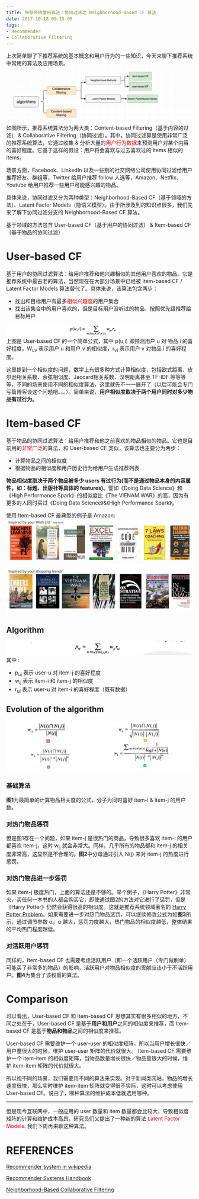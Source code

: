 ```yaml
---
title: 推荐系统常用算法：协同过滤之 Neighborhood-Based CF 算法
date: 2017-10-18 09:15:00
tags:
- Recommender
- Collaborative Filtering
---
```


上次简单聊了下推荐系统的基本概念和用户行为的一些知识，今天来聊下推荐系统中常用的算法及应用场景。
![](/assets/images/recommender/alg.jpeg)
如图所示，推荐系统算法分为两大类：Content-based Filtering（基于内容的过滤） & Collaborative Filtering（协同过滤）。其中，协同过滤算是使用非常广泛的推荐系统算法，它通过收集 & 分析大量的<span style="color:red">用户行为数据</span>来预测用户对某个内容的喜好程度。它基于这样的假设：用户将会喜欢与过去喜欢过的 items 相似的 items。

场景方面，Facebook、LinkedIn 以及一些别的社交网络公司使用协同过滤给用户推荐好友、群组等，Twitter 给用户推荐 follow 人选等，Amazon、Netflix、 Youtube 给用户推荐一些用户可能感兴趣的物品。

具体来说，协同过滤又分为两种类型：Neighborhood-Based CF（基于领域的方法）、Latent Factor Models（隐语义模型）。由于所涉及到的知识点很多，我们先来了解下协同过滤分支的 Neighborhood-Based CF 算法。

基于领域的方法包含 User-based CF（基于用户的协同过滤） & Item-based CF（基于物品的协同过滤）

# User-based CF
基于用户的协同过滤算法：给用户推荐和他兴趣相似的其他用户喜欢的物品。它是推荐系统中最古老的算法，当然现在在大部分场景中已经被 Item-based CF / Latent Factor Models 算法替代了。具体来说，该算法包含两步：

* 找出和目标用户有最多<span style="color:red">相似兴趣度</span>的用户集合
* 找出该集合中的用户喜欢的，但是目标用户没听过的物品，按照优先级推荐给目标用户

![](/assets/images/recommender/user-based.jpeg)
上图是 User-based CF 的一个简单公式，其中 p(u,i) 即预测用户 u 对 物品 i 的喜好程度，W<sub>uv</sub> 表示用户 u 和用户 v 的相似度，r<sub>vi</sub> 表示用户 v 对物品 i 的喜好程度。

这里提到一个相似度的问题，数学上有很多种方式计算相似度，包括欧式距离、皮尔逊相关系数、余弦相似度、Jaccard相关系数、汉明距离甚至 TF-IDF 等等等等，不同的场景使用不同的相似度算法，这里就先不一一展开了（以后可能会专门写篇博客谈这个问题吧。。。）。简单来说，**用户相似度取决于两个用户同时对多少物品有过行为。**

# Item-based CF
基于物品的协同过滤算法：给用户推荐和他之前喜欢的物品相似的物品。它也是目前用的<span style="color:red">非常广泛</span>的算法，和 User-based CF 类似，该算法也主要分为两步：

* 计算物品之间的相似度
* 根据物品的相似度和用户历史行为给用户生成推荐列表

**物品相似度取决于两个物品被多少 users 有过行为(而不是通过物品本身的内容属性，如：标题、出版社等具体的 features)**。譬如《Doing Data Science》和《High Performance Spark》的相似度比《The VIENAM WAR》的高，因为有更多的人同时买过《Doing Data Science》&《High Performance Spark》。

使用 Item-based CF 最典型的例子是 Amazon:
![](/assets/images/recommender/amazon-recom.jpeg)

## Algorithm
![](/assets/images/recommender/item-based.png)
其中 :

* p<sub>uj</sub> 表示 user-u 对 item-j 的喜好程度
* w<sub>ij</sub> 表示 item-i 和 item-j 的相似度
* r<sub>ui</sub> 表示 user-u 对 item-i 的喜好程度（既有数据）

## Evolution of the algorithm
![](/assets/images/recommender/item-alg.jpg)

### 基础算法
**图1**为最简单的计算物品相关度的公式，分子为同时喜好 item-i & item-j 的用户数。

### 对热门物品惩罚
但是图1存在一个问题，如果 item-j 是很热门的商品，导致很多喜欢 item-i 的用户都喜欢 item-j，这时 w<sub>ij</sub> 就会非常大。同样，几乎所有的物品都和 item-j 的相关度非常高，这显然是不合理的。**图2**中分母通过引入 N(j) 来对 item-j 的热度进行惩罚。

### 对热门物品进一步惩罚
如果 item-j 极度热门，上面的算法还是不够的。举个例子，《Harry Potter》非常火，买任何一本书的人都会购买它，即使通过图2的方法对它进行了惩罚，但是《Harry Potter》仍然会获得很高的相似度。这就是推荐系统领域著名的 [Harry Potter Problem](http://nkparimi.blogspot.jp/2010/01/harry-potter-problem.html)。如果需要进一步对热门物品惩罚，可以继续修改公式为如**图3**所示，通过调节参数 α，α 越大，惩罚力度越大，热门物品的相似度越低，整体结果的平均热门程度越低。

### 对活跃用户惩罚
同样的，Item-based CF 也需要考虑活跃用户（即一个活跃用户（专门做刷单）可能买了非常多的物品）的影响，活跃用户对物品相似度的贡献应该小于不活跃用户。**图4**为集合了该权重的算法。

# Comparison
可以看出，User-based CF 和 Item-based CF 思想其实有很多相似的地方，不同之处在于，User-based CF 是基于**用户和用户**之间的相似度来推荐，而 Item-based CF 是基于**物品和物品**之间的相似度来推荐。

User-based CF 需要维护一个 user-user 的相似度矩阵，所以当用户增长很快／用户量很大的时候，维护 user-user 矩阵的代价就很大。
Item-based CF 需要维护一个 item-item 的相似度矩阵，当物品数量增长很快／物品量很大的时候，维护 item-item 矩阵的代价就很大。

所以视不同的场景，我们需要用不同的算法来实现。对于新闻类网站，物品的增长速度很快，那么实时维护 item-item 矩阵就变得很不实际，这时可以考虑使用 User-based CF。说白了，哪种算法的维护成本低就选用哪种。

---

但是现今互联网中，一般应用的 user 数量和 item 数量都会比较大，导致相似度矩阵的计算和维护成本高昂，研究员们又提出了一种新的算法 <span style="color:red">Latent Factor Models</span>.  我们下周再来聊这种算法。

# REFERENCES
[Recommender system in wikipedia](https://en.wikipedia.org/wiki/Recommender_system#Approaches)

[Recommender Systems Handbook](http://www.springer.com/us/book/9780387858203)

[Neighborhood-Based Collaborative Filtering](https://www.google.com/url?sa=t&rct=j&q=&esrc=s&source=web&cd=1&ved=0ahUKEwiV9OaFo6XXAhVGjZQKHYHSC8cQFggtMAA&url=http%3A%2F%2Fwww.springer.com%2Fcda%2Fcontent%2Fdocument%2Fcda_downloaddocument%2F9783319296579-c1.pdf%3FSGWID%3D0-0-45-1554478-p179516130&usg=AOvVaw15tMwXNsAAp8kp7_GlelXI)


